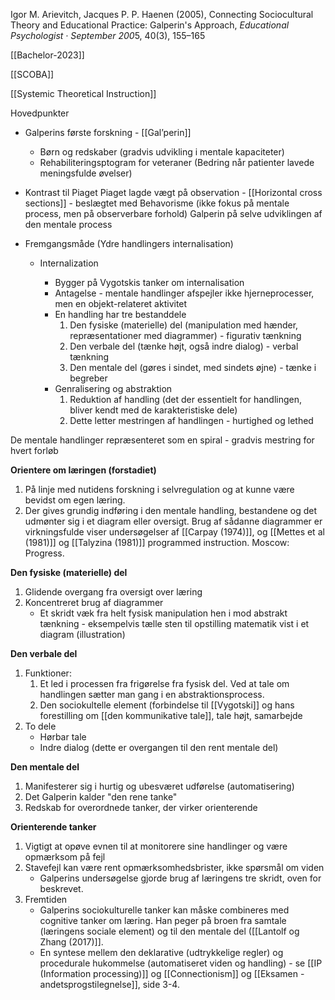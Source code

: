
Igor M. Arievitch, Jacques P. P. Haenen (2005), Connecting Sociocultural Theory and Educational Practice: Galperin's Approach, *Educational Psychologist · September 200*5,  40(3), 155–165

[[Bachelor-2023]]

[[SCOBA]]

[[Systemic Theoretical Instruction]]

Hovedpunkter 

- Galperins første forskning - [[Gal’perin]]
    - Børn og redskaber (gradvis udvikling i mentale kapaciteter)
    - Rehabiliteringsptogram for veteraner (Bedring når patienter lavede meningsfulde øvelser)
- Kontrast til Piaget
     Piaget lagde vægt på observation - [[Horizontal cross sections]] - beslægtet med Behavorisme (ikke fokus på mentale process, men på observerbare forhold)
     Galperin på selve udviklingen af den mentale process

- Fremgangsmåde (Ydre handlingers internalisation)
    - Internalization
       - Bygger på Vygotskis tanker om internalisation
       - Antagelse - mentale handlinger afspejler ikke hjerneprocesser, men en objekt-relateret aktivitet
       - En handling har tre bestanddele 
           1. Den fysiske (materielle) del (manipulation med hænder, repræsentationer med diagrammer) - figurativ tænkning 
           2. Den verbale del (tænke højt, også indre dialog) - verbal tænkning 
           3. Den mentale del (gøres i sindet, med sindets øjne) - tænke i begreber 
     
        * Genralisering og abstraktion 
            1. Reduktion af handling (det der essentielt for handlingen, bliver kendt med de karakteristiske dele)
            2. Dette letter mestringen af handlingen - hurtighed og lethed

De mentale handlinger repræsenteret som en spiral - gradvis mestring for hvert forløb 


**Orientere om læringen (forstadiet)**
1. På linje med nutidens forskning i selvregulation og at kunne være bevidst om egen læring.
2. Der gives grundig indføring i den mentale handling, bestandene og det udmønter sig i et diagram eller oversigt. Brug af sådanne diagrammer er virkningsfulde viser undersøgelser af [[Carpay (1974)]], og [[Mettes et al (1981)]] og [[Talyzina (1981)]]
programmed instruction. Moscow: Progress.


**Den fysiske (materielle) del** 
 1. Glidende overgang fra oversigt over læring 
 2. Koncentreret brug af diagrammer
      -  Et skridt væk fra helt fysisk manipulation hen i mod abstrakt tænkning - eksempelvis tælle sten til opstilling matematik vist i et diagram (illustration)

**Den verbale del**
1. Funktioner:
     1. Et led i processen fra frigørelse fra fysisk del. Ved at tale om handlingen sætter man gang i en abstraktionsprocess.
     2. Den sociokultelle element (forbindelse til [[Vygotski]] og hans forestilling om [[den kommunikative tale]], tale højt, samarbejde
3. To dele
    -  Hørbar tale
    -  Indre dialog (dette er overgangen til den rent mentale del)

**Den mentale del**
 1. Manifesterer sig i hurtig og ubesværet udførelse (automatisering)
 2. Det Galperin kalder "den rene tanke"
 3. Redskab for overordnede tanker, der virker orienterende

**Orienterende tanker**
1. Vigtigt at opøve evnen til at monitorere sine handlinger og være opmærksom på fejl
2. Stavefejl kan være rent opmærksomhedsbrister, ikke spørsmål om viden 
     - Galperins undersøgelse gjorde brug af læringens tre skridt, oven for beskrevet.
3. Fremtiden
    - Galperins sociokulturelle tanker kan måske combineres med cognitive tanker om læring. Han peger på broen fra samtale (læringens sociale element) og til den mentale del ([[Lantolf og Zhang (2017)]].
    - En syntese mellem den deklarative (udtrykkelige regler) og procedurale hukommelse (automatiseret viden og handling) - se [[IP (Information processing)]] og [[Connectionism]] og [[Eksamen - andetsprogstilegnelse]], side 3-4.

